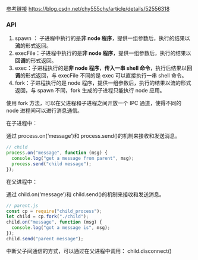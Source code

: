 [参考链接](https://blog.csdn.net/jasonzds/article/details/87559644)
https://blog.csdn.net/chy555chy/article/details/52556318
### API

1. spawn ： 子进程中执行的是**非 node 程序**，提供一组参数后，执行的结果以**流**的形式返回。
2. execFile：子进程中执行的是**非 node 程序**，提供一组参数后，执行的结果以**回调**的形式返回。
3. exec：子进程执行的是**非 node 程序**，**传入一串 shell 命令**，执行后结果以**回调**的形式返回，与 execFile 不同的是 exec 可以直接执行一串 shell 命令。
4. fork：子进程执行的是 node 程序，提供一组参数后，执行的结果以流的形式返回，与 spawn 不同，fork 生成的子进程只能执行 node 应用。

使用 fork 方法，可以在父进程和子进程之间开放一个 IPC 通道，使得不同的 node 进程间可以进行消息通信。

在子进程中：

通过 process.on(‘message’)和 process.send()的机制来接收和发送消息。

```javascript
// child
process.on("message", function (msg) {
  console.log("get a message from parent", msg);
  process.send("child message");
});
```

在父进程中：

通过 child.on(‘message’)和 child.send()的机制来接收和发送消息。

```javascript
// parent.js
const cp = require("child_process");
let child = cp.fork("./child");
child.on("message", function (msg) {
  console.log("got a message is", msg);
});
child.send("parent message");
```

中断父子间通信的方式，可以通过在父进程中调用：
child.disconnect()

